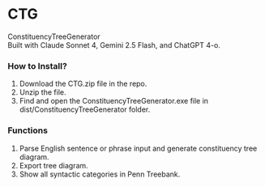 # CTG
ConstituencyTreeGenerator  
Built with Claude Sonnet 4, Gemini 2.5 Flash, and ChatGPT 4-o.

### How to Install?
1. Download the CTG.zip file in the repo.
2. Unzip the file.
3. Find and open the ConstituencyTreeGenerator.exe file in dist/ConstituencyTreeGenerator folder.

### Functions
1. Parse English sentence or phrase input and generate constituency tree diagram.
2. Export tree diagram.
3. Show all syntactic categories in Penn Treebank.
